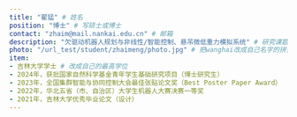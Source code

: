 ```yaml
---
title: "翟猛" # 姓名
position: "博士" # 写硕士或博士
contact: "zhaim@mail.nankai.edu.cn" # 邮箱
description: "欠驱动机器人规划与非线性/智能控制、悬吊微低重力模拟系统" # 研究课题
photo: "/url_test/student/zhaimeng/photo.jpg" # 把wanghai改成自己名字的拼音
item:
- 吉林大学学士 # 改成自己的最高学位
- 2024年，获批国家自然科学基金青年学生基础研究项目（博士研究生）
- 2023年，全国集群智能与协同控制大会最佳张贴论文奖（Best Poster Paper Award）
- 2022年，华北五省（市、自治区）大学生机器人大赛决赛一等奖
- 2021年，吉林大学优秀毕业论文（设计）
---
```



